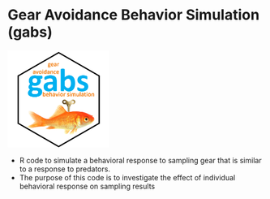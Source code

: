 # Gear Avoidance Behavior Simulation (gabs)

<img src="/images/hex_blue.png" alt="hex sticker for gabs" width="200"/>

* R code to simulate a behavioral response to sampling gear that is similar to a response to predators.
* The purpose of this code is to investigate the effect of individual behavioral response on sampling results

